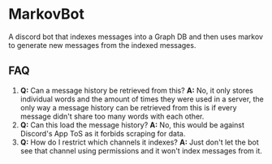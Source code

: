 # MarkovBot

A discord bot that indexes messages into a Graph DB and then uses markov to generate new messages from the indexed messages.

## FAQ

1. **Q:** Can a message history be retrieved from this?
   **A:** No, it only stores individual words and the amount of times they were used in a server, the only way a message history can be retrieved from this is if every message didn't share too many words with each other.
2. **Q:** Can this load the message history?
   **A:** No, this would be against Discord's App ToS as it forbids scraping for data.
3. **Q:** How do I restrict which channels it indexes?
   **A:** Just don't let the bot see that channel using permissions and it won't index messages from it.
